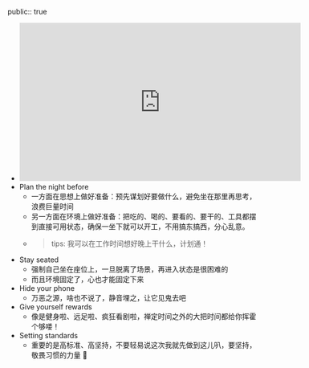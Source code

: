 public:: true

- <iframe width="560" height="315" src="https://www.youtube.com/embed/3NSkk31vFbU" title="YouTube video player" frameborder="0" allow="accelerometer; autoplay; clipboard-write; encrypted-media; gyroscope; picture-in-picture" allowfullscreen></iframe>
- Plan the night before
	- 一方面在思想上做好准备：预先谋划好要做什么，避免坐在那里再思考，浪费巨量时间
	- 另一方面在环境上做好准备：把吃的、喝的、要看的、要干的、工具都摆到直接可用状态，确保一坐下就可以开工，不用搞东搞西，分心乱意。
	- > tips: 我可以在工作时间想好晚上干什么，计划通！
- Stay seated
	- 强制自己坐在座位上，一旦脱离了场景，再进入状态是很困难的
	- 而且环境固定了，心也才能固定下来
- Hide your phone
	- 万恶之源，啥也不说了，静音埋之，让它见鬼去吧
- Give yourself rewards
	- 像是健身啦、远足啦、疯狂看剧啦，禅定时间之外的大把时间都给你挥霍个够喽！
- Setting standards
	- 重要的是高标准、高坚持，不要轻易说这次我就先做到这儿叭，要坚持，敬畏习惯的力量 💪